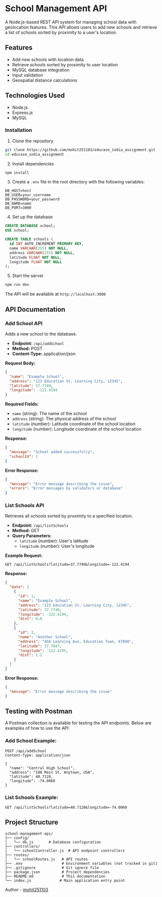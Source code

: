 # School Management API

A Node.js-based REST API system for managing school data with geolocation features. This API allows users to add new schools and retrieve a list of schools sorted by proximity to a user's location.

## Features

- Add new schools with location data
- Retrieve schools sorted by proximity to user location
- MySQL database integration
- Input validation
- Geospatial distance calculations

## Technologies Used

- Node.js
- Express.js
- MySQL

### Installation

1. Clone the repository
```bash
git clone https://github.com/mohit251103/educase_india_assignment.git
cd educase_india_assignment
```

2. Install dependencies
```bash
npm install
```

3. Create a `.env` file in the root directory with the following variables:
```
DB_HOST=host
DB_USER=your_username
DB_PASSWORD=your_password
DB_NAME=name
DB_PORT=3000
```

4. Set up the database
```sql
CREATE DATABASE school;
USE school;

CREATE TABLE schools (
  id INT AUTO_INCREMENT PRIMARY KEY,
  name VARCHAR(255) NOT NULL,
  address VARCHAR(255) NOT NULL,
  latitude FLOAT NOT NULL,
  longitude FLOAT NOT NULL
);
```

5. Start the server
```bash
npm run dev
```

The API will be available at `http://localhost:3000`

## API Documentation

### Add School API

Adds a new school to the database.

- **Endpoint:** `/api/addSchool`
- **Method:** POST
- **Content-Type:** application/json

**Request Body:**
```json
{
  "name": "Example School",
  "address": "123 Education St, Learning City, 12345",
  "latitude": 37.7749,
  "longitude": -122.4194
}
```

**Required Fields:**
- `name` (string): The name of the school
- `address` (string): The physical address of the school
- `latitude` (number): Latitude coordinate of the school location
- `longitude` (number): Longitude coordinate of the school location

**Response:**
```json
{
  "message": "School added successfully",
  "schoolId": 1
}
```

**Error Response:**
```json
{
  "message": "Error message describing the issue",
  "errors": "Error messages by validators or database"
}
```

### List Schools API

Retrieves all schools sorted by proximity to a specified location.

- **Endpoint:** `/api/listSchools`
- **Method:** GET
- **Query Parameters:**
  - `latitude` (number): User's latitude
  - `longitude` (number): User's longitude

**Example Request:**
```
GET /api/listSchools?latitude=37.7749&longitude=-122.4194
```

**Response:**
```json
{
  "data": [
    {
      "id": 1,
      "name": "Example School",
      "address": "123 Education St, Learning City, 12345",
      "latitude": 37.7749,
      "longitude": -122.4194,
      "dist": 0.0
    },
    {
      "id": 2,
      "name": "Another School",
      "address": "456 Learning Ave, Education Town, 67890",
      "latitude": 37.7847,
      "longitude": -122.4295,
      "dist": 1.2
    }
  ]
}
```

**Error Response:**
```json
{
  "message": "Error message describing the issue"
}
```

## Testing with Postman

A Postman collection is available for testing the API endpoints. Below are examples of how to use the API:

### Add School Example:
```
POST /api/addSchool
Content-Type: application/json

{
  "name": "Central High School",
  "address": "100 Main St, Anytown, USA",
  "latitude": 40.7128,
  "longitude": -74.0060
}
```

### List Schools Example:
```
GET /api/listSchools?latitude=40.7128&longitude=-74.0060
```

## Project Structure

```
school-management-api/
├── config/
│   └── db.js       # Database configuration
├── controllers/
│   └── schoolController.js  # API endpoint controllers
├── routes/
│   └── schoolRoutes.js   # API routes
├── .env                  # Environment variables (not tracked in git)
├── .gitignore            # Git ignore file
├── package.json          # Project dependencies
├── README.md             # This documentation
└── index.js             # Main application entry point
```

Author - [mohit251103](https://github.com/mohit251103)
